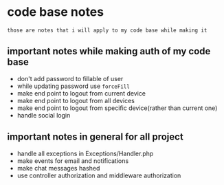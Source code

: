 # code base notes
```text
those are notes that i will apply to my code base while making it
```

## important notes while making auth of my code base
- don't add password to fillable of user
- while updating password use `forceFill`
- make end point to logout from current device
- make end point to logout from all devices
- make end point to logout from specific device(rather than current one)
- handle social login

## important notes in general for all project
- handle all exceptions in Exceptions/Handler.php
- make events for email and notifications
- make chat messages hashed
- use controller authorization and middleware authorization
